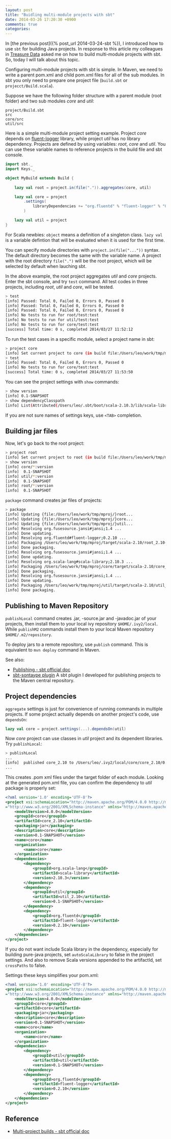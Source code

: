 ```yaml
---
layout: post
title: "Buidling multi-module projects with sbt"
date: 2014-03-26 17:20:30 +0900
comments: true
categories: 
---
```


In [the previous post]({% post_url 2014-03-24-sbt %}), I introduced how to use `sbt` for building Java projects. In response to this article my colleagues in [Treasure Data](http://treasure-data.com/) asked me on how to build multi-module projects with sbt. So, today I will talk about this topic.

<!-- more -->

Configuring multi-module projects with sbt is simple. In Maven, we need to write a parent pom.xml and 
child pom.xml files for all of the sub modules. In sbt you only need to prepare one project file (`build.sbt` or `projecct/Build.scala`).

Suppose we have the following folder structure with a parent module (root folder) and two sub modules _core_ and _util_:
```
project/Build.sbt
src
core/src
util/src

```

Here is a simple multi-module project setting example. Project _core_ depends on [fluent-logger](https://github.com/fluent/fluent-logger-java) library, while project _util_ has no library dependency. Projects are defined by using variables: _root_, _core_ and _util_. You can use these variable names to reference projects in the build file and sbt console. 

``` scala project/Build.scala
import sbt._
import Keys._

object MyBuild extends Build {
	
	lazy val root = project.in(file(".")).aggregates(core, util)

	lazy val core = project
		.settings(
			libraryDependencies += "org.fluentd" % "fluent-logger" % "0.2.10"
		)

	lazy val util = project
}
```

For Scala newbies: `object` means a definition of a singleton class. `lazy val` is a variable defintion that will be evaluated when it is used for the first time.


You can specify module directories with `project.in(file("..."))` syntax. The default directory becomes the same with the variable name. A project with the root directory `file(".")` will be the root project, which will be selected by default when lauching sbt. 


In the above example, the root project aggregates _util_ and _core_ projects. Enter the sbt console, and try `test` command. All test codes in three projects, including _root_, _util_ and _core_, will be tested.

``` sh
> test
[info] Passed: Total 0, Failed 0, Errors 0, Passed 0
[info] Passed: Total 0, Failed 0, Errors 0, Passed 0
[info] Passed: Total 0, Failed 0, Errors 0, Passed 0
[info] No tests to run for root/test:test
[info] No tests to run for util/test:test
[info] No tests to run for core/test:test
[success] Total time: 0 s, completed 2014/03/27 11:52:12
```

To run the test cases in a specific module, select a project name in sbt:
``` sh
> project core
[info] Set current project to core (in build file:/Users/leo/work/tmp/mproj/)
> test
[info] Passed: Total 0, Failed 0, Errors 0, Passed 0
[info] No tests to run for core/test:test
[success] Total time: 0 s, completed 2014/03/27 11:53:50
```

You can see the project settings with `show` commands:
``` sh
> show version
[info] 0.1-SNAPSHOT
> show dependencyClasspath
[info] List(Attributed(/Users/leo/.sbt/boot/scala-2.10.3/lib/scala-library.jar), Attributed(/Users/leo/.ivy2/cache/org.fluentd/fluent-logger/jars/fluent-logger-0.2.10.jar), Attributed(/Users/leo/.ivy2/cache/org.msgpack/msgpack/bundles/msgpack-0.6.7.jar), Attributed(/Users/leo/.ivy2/cache/com.googlecode.json-simple/json-simple/bundles/json-simple-1.1.1.jar), Attributed(/Users/leo/.ivy2/cache/junit/junit/jars/junit-4.10.jar), Attributed(/Users/leo/.ivy2/cache/org.hamcrest/hamcrest-core/jars/hamcrest-core-1.1.jar), Attributed(/Users/leo/.ivy2/cache/org.javassist/javassist/jars/javassist-3.16.1-GA.jar))
```
If you are not sure names of settings keys, use `<TAB>` completion.


## Building jar files

Now, let's go back to the root project:

``` sh
> project root
[info] Set current project to root (in build file:/Users/leo/work/tmp/mproj/)
> show version
[info] core/*:version
[info] 	0.1-SNAPSHOT
[info] util/*:version
[info] 	0.1-SNAPSHOT
[info] root/*:version
[info] 	0.1-SNAPSHOT
```

`package` command creates jar files of projects:
``` sh
> package
[info] Updating {file:/Users/leo/work/tmp/mproj/}root...
[info] Updating {file:/Users/leo/work/tmp/mproj/}core...
[info] Updating {file:/Users/leo/work/tmp/mproj/}util...
[info] Resolving org.fusesource.jansi#jansi;1.4 ...
[info] Done updating.
[info] Resolving org.fluentd#fluent-logger;0.2.10 ...
[info] Packaging /Users/leo/work/tmp/mproj/target/scala-2.10/root_2.10-0.1-SNAPSHOT.jar ...
[info] Done packaging.
[info] Resolving org.fusesource.jansi#jansi;1.4 ...
[info] Done updating.
[info] Resolving org.scala-lang#scala-library;2.10.3 ...
[info] Packaging /Users/leo/work/tmp/mproj/core/target/scala-2.10/core_2.10-0.1-SNAPSHOT.jar ...
[info] Done packaging.
[info] Resolving org.fusesource.jansi#jansi;1.4 ...
[info] Done updating.
[info] Packaging /Users/leo/work/tmp/mproj/util/target/scala-2.10/util_2.10-0.1-SNAPSHOT.jar ...
[info] Done packaging.
```


## Publishing to Maven Repository

`publishLocal` command creates .jar, -source.jar and -javadoc.jar of your projects, then install them to your local ivy repository `$HOME/.ivy2/local`. While `publishM2` commands install them to your local Maven repository `$HOME/.m2/repository`. 

To deploy jars to a remote repository, use `publish` command. This is equivalent to `mvn deploy` command in Maven.

See also:

- [Publishing - sbt official doc](http://www.scala-sbt.org/release/docs/Detailed-Topics/Publishing)
- [sbt-sontaype plugin](https://github.com/xerial/sbt-sonatype) A sbt plugin I developed for publishing projects to the Maven central repository. 


## Project dependencies

`aggregate` settings is just for convenience of running commands in multiple projects. 
If some project actually depends on another project's code, use `dependsOn`:

``` scala
lazy val core = project.settings(...).dependsOn(util)
```
Now _core_ project can use classes in _util_ project and its dependent libraries. Try `publishLocal`:

``` sh
> publishLocal
...
[info] 	published core_2.10 to /Users/leo/.ivy2/local/core/core_2.10/0.1-SNAPSHOT/poms/core_2.10.pom
...
```
This creates .pom xml files under the target folder of each module. Looking at the generated pom.xml file, you can confirm the dependency to _util_ package is properly set:

``` xml core_2.10.pom
<?xml version='1.0' encoding='UTF-8'?>
<project xsi:schemaLocation="http://maven.apache.org/POM/4.0.0 http://maven.apache.org/xsd/maven-4.0.0.xsd" xmlns:xsi\
="http://www.w3.org/2001/XMLSchema-instance" xmlns="http://maven.apache.org/POM/4.0.0">
    <modelVersion>4.0.0</modelVersion>
    <groupId>core</groupId>
    <artifactId>core_2.10</artifactId>
    <packaging>jar</packaging>
    <description>core</description>
    <version>0.1-SNAPSHOT</version>
    <name>core</name>
    <organization>
        <name>core</name>
    </organization>
    <dependencies>
        <dependency>
            <groupId>org.scala-lang</groupId>
            <artifactId>scala-library</artifactId>
            <version>2.10.3</version>
        </dependency>
        <dependency>
            <groupId>util</groupId>
            <artifactId>util_2.10</artifactId>
            <version>0.1-SNAPSHOT</version>
        </dependency>
        <dependency>
            <groupId>org.fluentd</groupId>
            <artifactId>fluent-logger</artifactId>
            <version>0.2.10</version>
        </dependency>
    </dependencies>
</project>
```

If you do not want include Scala library in the dependency, especially for building pure-java projects, set `autoScalaLibrary` to false in the project settings. And also to remove Scala versions appended to the artifactId, set `crossPaths` to false. 

Settings these keys simplifies your pom.xml:
``` xml core-0.1-SNAPSHOT.pom
<?xml version='1.0' encoding='UTF-8'?>
<project xsi:schemaLocation="http://maven.apache.org/POM/4.0.0 http://maven.apache.org/xsd/maven-4.0.0.xsd" xmlns:xsi\
="http://www.w3.org/2001/XMLSchema-instance" xmlns="http://maven.apache.org/POM/4.0.0">
    <modelVersion>4.0.0</modelVersion>
    <groupId>core</groupId>
    <artifactId>core</artifactId>
    <packaging>jar</packaging>
    <description>core</description>
    <version>0.1-SNAPSHOT</version>
    <name>core</name>
    <organization>
        <name>core</name>
    </organization>
    <dependencies>
        <dependency>
            <groupId>util</groupId>
            <artifactId>util</artifactId>
            <version>0.1-SNAPSHOT</version>
        </dependency>
        <dependency>
            <groupId>org.fluentd</groupId>
            <artifactId>fluent-logger</artifactId>
            <version>0.2.10</version>
        </dependency>
    </dependencies>
</project>
```


## Reference

- [Multi-project builds - sbt official doc](http://www.scala-sbt.org/release/docs/Getting-Started/Multi-Project.html)


